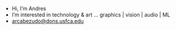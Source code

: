 - Hi, I’m Andres
- I’m interested in technology & art ... graphics | vision | audio | ML
- arcabezudo@dons.usfca.edu

<!---
AndrewRCabezudo/AndrewRCabezudo is a ✨ special ✨ repository because its `README.md` (this file) appears on your GitHub profile.
You can click the Preview link to take a look at your changes.
--->

